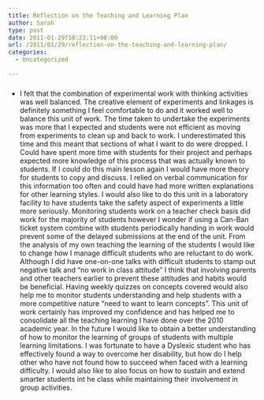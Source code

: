 ```yaml
---
title: Reflection on the Teaching and Learning Plan
author: Sarah
type: post
date: 2011-01-29T10:23:11+00:00
url: /2011/01/29/reflection-on-the-teaching-and-learning-plan/
categories:
  - Uncategorized

---
```

### 

  * I felt that the combination of experimental work with thinking activities was well balanced. The creative element of experiments and linkages is definitely something I feel comfortable to do and it worked well to balance this unit of work. The time taken to undertake the experiments was more that I expected and students were not efficient as moving from experiments to clean up and back to work. I underestimated this time and this meant that sections of what I want to do were dropped. I Could have spent more time with students for their project and perhaps expected more knowledge of this process that was actually known to students. If I could do this main lesson again I would have more theory for students to copy and discuss. I relied on verbal communication for this information too often and could have had more written explanations for other learning styles. I would also like to do this unit in a laboratory facility to have students take the safety aspect of experiments a little more seriously. Monitoring students work on a teacher check basis did work for the majority of students however I wonder if using a Can-Ban ticket system combine with students periodically handing in work would prevent some of the delayed submissions at the end of the unit. From the analysis of my own teaching the learning of the students I would like to change how I manage difficult students who are reluctant to do work. Although I did have one-on-one talks with difficult students to stamp out negative talk and &#8220;no work in class attitude&#8221; I think that involving parents and other teachers earlier to prevent these attitudes and habits would be beneficial. Having weekly quizzes on concepts covered would also help me to monitor students understanding and help students with a more competitive nature &#8220;need to want to learn concepts&#8221;. This unit of work certainly has improved my confidence and has helped me to consolidate all the teaching learning I have done over the 2010 academic year. In the future I would like to obtain a better understanding of how to monitor the learning of groups of students with multiple learning limitations. I was fortunate to have a Dyslexic student who has effectively found a way to overcome her disability, but how do I help other who have not found how to succeed when faced with a learning difficulty. I would also like to also focus on how to sustain and extend smarter students int he class while maintaining their involvement in group activities.